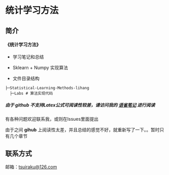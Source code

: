 # 统计学习方法

## 简介
#### 《统计学习方法》

- 学习笔记和总结

- Sklearn + Numpy 实现算法
- 文件目录结构

```
├─Statistical-Learning-Methods-lihang
  ├─Labs # 算法实现代码
```



##### 由于 github 不支持Latex公式可阅读性较差，请访问我的 [语雀笔记](https://www.yuque.com/tsuiraku/cz9y9u) 进行阅读

有各种问题欢迎联系我，或则在Issues里面提出

由于之间 **gihub** 上阅读性太差，并且总结的感觉不好，就重新写了一下。。暂时只有几个章节

## 联系方式

邮箱：tsuiraku@126.com

